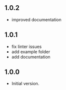 ## 1.0.2

- improved documentation

## 1.0.1

- fix linter issues
- add example folder
- add documentation

## 1.0.0

- Initial version.
